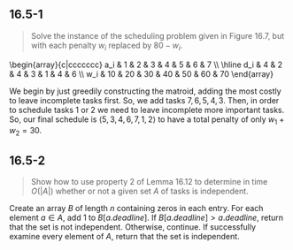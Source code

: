 ## 16.5-1

> Solve the instance of the scheduling problem given in Figure 16.7, but with each penalty $w_i$ replaced by $80 - w_i$.

\begin{array}{c|ccccccc}
a_i &  1 &  2 &  3 &  4 &  5 &  6 &  7 \\\\
\hline
d_i &  4 &  2 &  4 &  3 &  1 &  4 &  6 \\\\
w_i & 10 & 20 & 30 & 40 & 50 & 60 & 70
\end{array}

We begin by just greedily constructing the matroid, adding the most costly to leave incomplete tasks first. So, we add tasks $7, 6, 5, 4, 3$. Then, in order to schedule tasks $1$ or $2$ we need to leave incomplete more important tasks. So, our final schedule is $\langle 5, 3, 4, 6, 7, 1, 2 \rangle$ to have a total penalty of only $w_1 + w_2 = 30$.

## 16.5-2

> Show how to use property 2 of Lemma 16.12 to determine in time $O(|A|)$ whether or not a given set $A$ of tasks is independent.

Create an array $B$ of length $n$ containing zeros in each entry. For each element $a \in A$, add $1$ to $B[a.deadline]$. If $B[a.deadline] > a.deadline$, return that the set is not independent. Otherwise, continue. If successfully examine every element of $A$, return that the set is independent.
